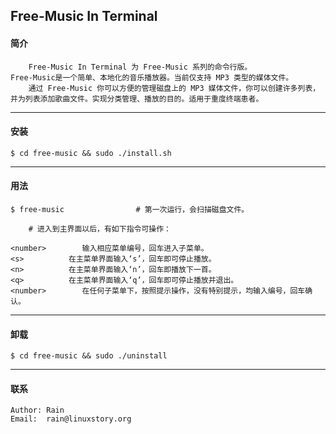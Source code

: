 ## Free-Music In Terminal
#### 简介
```
	Free-Music In Terminal 为 Free-Music 系列的命令行版。
Free-Music是一个简单、本地化的音乐播放器。当前仅支持 MP3 类型的媒体文件。
	通过 Free-Music 你可以方便的管理磁盘上的 MP3 媒体文件，你可以创建许多列表，
并为列表添加歌曲文件。实现分类管理、播放的目的。适用于重度终端患者。
```
---
#### 安装
```
$ cd free-music && sudo ./install.sh
```
---
#### 用法
```
$ free-music 				# 第一次运行，会扫描磁盘文件。

	# 进入到主界面以后，有如下指令可操作：
    
<number>		输入相应菜单编号，回车进入子菜单。
<s>			 在主菜单界面输入‘s’，回车即可停止播放。
<n>			 在主菜单界面输入‘n’，回车即播放下一首。
<q>			 在主菜单界面输入‘q’，回车即可停止播放并退出。
<number>		在任何子菜单下，按照提示操作，没有特别提示，均输入编号，回车确认。
```
---
#### 卸载
```
$ cd free-music && sudo ./uninstall
```
---
#### 联系
```
Author: Rain
Email:  rain@linuxstory.org
```